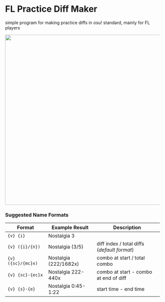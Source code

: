 # FL Practice Diff Maker
simple program for making practice diffs in osu! standard, mainly for FL players

<img src="https://user-images.githubusercontent.com/76718358/125244362-3e7ce180-e2bd-11eb-8619-5a0e575388a8.png" width="555">

### Suggested Name Formats
Format | Example Result | Description
------------ | ------------- | -------------
`{v} {i}` | Nostalgia 3 |
`{v} ({i}/{n})` | Nostalgia (3/5) | diff index / total diffs (*default format*)
`{v} ({sc}/{mc}x)` | Nostalgia (222/1682x) | combo at start / total combo
`{v} {sc}-{ec}x` | Nostalgia 222-440x | combo at start - combo at end of diff
`{v} {s}-{e}` | Nostalgia 0:45-1:22 | start time - end time
